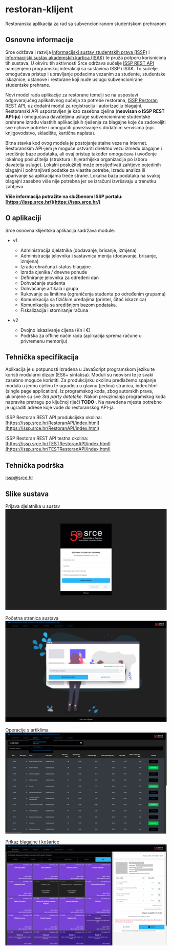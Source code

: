 # restoran-klijent
Restoranska aplikacija za rad sa subvencioniranom studentskom prehranom

## Osnovne informacije
Srce održava i razvija [Informacijski sustav studentskih prava (ISSP)](https://www.srce.unizg.hr/issp) i [Informacijski sustav akademskih kartica (ISAK)](https://www.srce.unizg.hr/isak) te pruža potporu korisnicima tih sustava. U okviru tih aktivnosti Srce održava sučelje [ISSP REST API](https://issp.srce.hr/isspapi/index.html) namijenjeno programskoj interakciji sa sustavima ISSP i ISAK. To sučelje omogućava pristup i upravljanje podacima vezanim za studente, studentske iskaznice, ustanove i restorane koji nude uslugu subvencionirane studentske prehrane.

Novi model rada aplikacije za restorane temelji se na uspostavi odgovarajućeg aplikativnog sučelja za potrebe restorana, [ISSP Restoran REST API](https://issp.srce.hr/RestoranAPI/index.html), uz dodatni modul za registraciju i autorizaciju blagajni. Restoranski API uspostavljen je kao zasebna cjelina (**neovisan o ISSP REST API-ju**) i omogućava davateljima usluge subvencionirane studentske prehrane izradu vlastitih aplikacijskih rješenja za blagajne koje će zadovoljiti sve njihove potrebe i omogućiti povezivanje s dodatnim servisima (npr. knjigovodstvo, skladište, kartična naplata).

Bitna stavka kod ovog modela je postojanje stalne veze na Internet. Restoranskim API-jem je moguće ostvariti direktnu vezu između blagajne i središnje baze podataka, ali ovaj pristup također omogućava i uvođenje lokalnog poslužitelja (struktura i hijerarhijska organizacija po izboru davatelja usluge). Lokalni poslužitelj može prosljeđivati zahtjeve pojedinih blagajni i pohranjivati podatke za vlastite potrebe, izradu analiza ili uparivanje sa aplikacijama treće strane. Lokalna baza podataka na svakoj blagajni zasebno više nije potrebna jer se izračuni izvršavaju u trenutku zahtjeva.

**Više informacija potražite na službenom ISSP portalu: [https://issp.srce.hr/](https://issp.srce.hr/)**

## O aplikaciji
Srce osnovna klijentska aplikacija sadržava module:
- v1
  - Administracija djelatnika (dodavanje, brisanje, izmjena)
  -	Administracija jelovnika i sastavnica menija (dodavanje, brisanje, izmjena)
  -	Izrada obračuna i status blagajne
  -	Izrada cjenika / dnevne ponude
  -	Definiranje jelovnika za određeni dan
  -	Dohvaćanje studenta
  -	Dohvaćanje artikala i grupa
  -	Rukovanje sa limitima (ograničenja studenta po određenim grupama)
  -	Komunikacija sa fizičkim uređajima (printer, čitač iskaznica)
  -	Komunikacija sa središnjom bazom podataka.
  -	Fiskalizacija i storniranje računa
  
- v2
  - Dvojno iskazivanje cijena (Kn i €)
  - Podrška za offline način rada (aplikacija sprema račune u privremenu memoriju)
  
## Tehnička specifikacija
Aplikacija je u potpunosti izrađena u JavaScript programskom jeziku te koristi modularni dizajn (ES6+ sintaksa). Moduli su neovisni te je svaki zasebno moguće koristiti. Za produkcijsku okolinu predlažemo spajanje modula u jednu cjelinu te ugradnju u glavnu (jedinu) stranicu, index.html (single page application). Iz programskog koda, zbog autorskih prava, uklonjene su sve *3rd party datoteke*. Nakon preuzimanja programskog koda napravite pretragu po ključnoj riječi **TODO:**. Na navedena mjesta potrebno je ugraditi adrese koje vode do restoranskog API-ja.

ISSP Restoran REST API produkcijska okolina: [https://issp.srce.hr/RestoranAPI/index.html](https://issp.srce.hr/RestoranAPI/index.html)

ISSP Restoran REST API testna okolina: [https://issp.srce.hr/TESTRestoranAPI/index.html](https://issp.srce.hr/TESTRestoranAPI/index.html)

## Tehnička podrška
issp@srce.hr

## Slike sustava
Prijava djelatnika u sustav
![slika 1 login](/slikeSustava/ss4.png)

Početna stranica sustava
![slika 2 pocetna stranica](/slikeSustava/ss1.png)

Operacije s artiklima
![slika 3 prikaz artikala](/slikeSustava/ss2.png)

Prikaz blagajne i košarice
![slika 4 blagajna](/slikeSustava/ss3.png)

